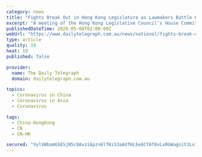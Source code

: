 ```yaml
---
category: news
title: "Fights Break Out in Hong Kong Legislature as Lawmakers Battle Over Control of House Committee"
excerpt: "A meeting of the Hong Kong Legislative Council’s House Committee descended into chaos on May 8, as scuffles broke out over who should preside. Several opposition lawmakers were removed from the meeting,"
publishedDateTime: 2020-05-08T02:00:00Z
webUrl: "https://www.dailytelegraph.com.au/news/national/fights-break-out-in-hong-kong-legislature-as-lawmakers-battle-over-control-of-house-committee/video/2e50fe1b4205235763a48da975e88354"
type: article
quality: 19
heat: 19
published: false

provider:
  name: The Daily Telegraph
  domain: dailytelegraph.com.au

topics:
  - Coronavirus in China
  - Coronavirus in Asia
  - Coronavirus

tags:
  - China-HongKong
  - CN
  - CN-HK

secured: "VylVWbamGSESjN5c8Avzi6pzn6lfKi53aAVfHLEe6Cf6f8vLxRGWagniYJLx1XScR08cKu+aiJBJnbDU93GlPvH7oRNHNFViGml27qZXDBQRSQNCazxT5QsngMa1g1SX8ClrypAY5sMS3l/mIDEhjeRE8CIv5FB1h/vK0B1NLmjqzYQnaBnxDSu0uHyS+DtojCdjzhUVwF8ryH/3zeeOPMkmNKPnH2Zf9+LNVKXl36C95sdzsF4/sAi022URP7Eokc7vC1nbcTU4Woh3V1FD4/xMeGFhgiyCewlBrKgYpvnYQIJzaB/2RXIg3wgzIQeZ+aSrNCi74oEM3krWO2siP7Jnby2Pfe+xk+a39P7VQ/rIVLToVEkPfZqxiLXsRZKcNVfKzHzkR0Qn2SLReH+PYhFUtHsjO9r+r+Tv3AGqU+1ykfKlVdecl3CTO1HrtPtcVfRUQTcTMtLoVZKcFdE2L6OpI37zWBBV4X4VSegAm+w=;cir7+cpJPEnsDgRIqQGPig=="
---
```


